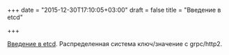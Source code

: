 +++
date = "2015-12-30T17:10:05+03:00"
draft = false
title = "Введение в etcd"

+++

<p><a href="https://blog.gopheracademy.com/advent-2015/etcd-distributed-key-value-store-with-grpc-http2/">Введение в etcd</a>. Распределенная система ключ/значение с&nbsp;grpc/http2.</p>

